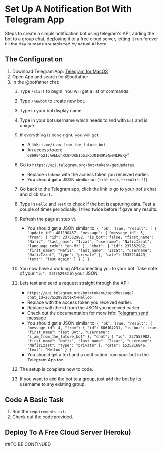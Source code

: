 # Set Up A Notification Bot With Telegram App
Steps to create a simple notification bot using telegram's API, adding the bot to a group chat, deploying it to a free cloud server, letting it run forever till the day humans are replaced by actual AI bots.

## The Configuration
1. Download Telegram App: [Telegram for MacOS](https://macos.telegram.org/)
2. Open App and search for @botfather
3. In the @botfather chat:
    1. Type `/start` to begin. You will get a list of commands.
    2. Type `/newbot` to create new bot.
    3. Type in your bot display name.
    4. Type in your bot username which needs to end with `bot` and is unique.
    5. If everything is done right, you will get:
        - A link: `t.me/i_am_from_the_future_bot`
        - An access token: `686904521:AAELuhRC8POKE1obIkb3O1MOPi4weMLRBRyf`
    6. Go to `https://api.telegram.org/bot<token>/getUpdates`.
        - Replace `<token>` with the access token you received earlier.
        - You should get a JSON similar to: `{"ok":true,"result":[]}`
    7. Go back to the Telegram app, click the link to go to your bot's chat and click `Start`.
    8. Type in `Hello` and `Test` to check if the bot is capturing data. Test a couple of times periodically. I tried twice before if gave any results.
    9. Refresh the page at step vi.
        - You should get a JSON similar to: `{
  "ok": true,
  "result": [
    {
      "update_id": 481198457,
      "message": {
        "message_id": 3,
        "from": {
          "id": 237552982,
          "is_bot": false,
          "first_name": "Nafiz",
          "last_name": "Izzat",
          "username": "NafizIzzat",
          "language_code": "en-MY"
        },
        "chat": {
          "id": 237552982,
          "first_name": "Nafiz",
          "last_name": "Izzat",
          "username": "NafizIzzat",
          "type": "private"
        },
        "date": 1535214449,
        "text": "Test again"
      }
    }
  ]
}`

    10. You now have a working API connecting you to your bot. Take note of your `"id": 237552982` in your JSON.
    11. Lets test and send a request straight through the API:
        - `https://api.telegram.org/bot<token>/sendMessage?chat_id=237552982&text=Helloo`
        - Replace <token> with the access token you received earlier.
        - Replace <id> with the id from the JSON you received earlier.
        - Check out the documentation for more info: [Telegram send message](https://core.telegram.org/bots/api#sendmessage)
        - You should get a JSON similar to: `{
  "ok": true,
  "result": {
    "message_id": 4,
    "from": {
      "id": 686104231,
      "is_bot": true,
      "first_name": "Test Bot",
      "username": "i_am_from_the_future_bot"
    },
    "chat": {
      "id": 237552982,
      "first_name": "Nafiz",
      "last_name": "Izzat",
      "username": "NafizIzzat",
      "type": "private"
    },
    "date": 1535216846,
    "text": "Helloo"
  }
}`
        - You should get a text and a notification from your bot in the Telegram App too.
    12. The setup is complete now to code.
    13. If you want to add the bot to a group, just add the bot by its username to any existing group.

## Code A Basic Task
1. Run the `requirements.txt`.
2. Check out the code provided.

## Deploy To A Free Cloud Server (Heroku)

##TO BE CONTINUED
